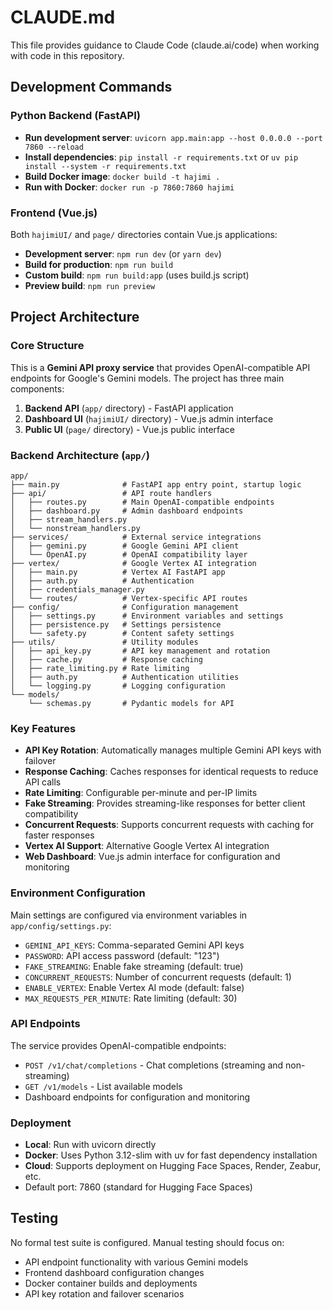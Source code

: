 # CLAUDE.md

This file provides guidance to Claude Code (claude.ai/code) when working with code in this repository.

## Development Commands

### Python Backend (FastAPI)
- **Run development server**: `uvicorn app.main:app --host 0.0.0.0 --port 7860 --reload`
- **Install dependencies**: `pip install -r requirements.txt` or `uv pip install --system -r requirements.txt`
- **Build Docker image**: `docker build -t hajimi .`
- **Run with Docker**: `docker run -p 7860:7860 hajimi`

### Frontend (Vue.js)
Both `hajimiUI/` and `page/` directories contain Vue.js applications:
- **Development server**: `npm run dev` (or `yarn dev`)
- **Build for production**: `npm run build`
- **Custom build**: `npm run build:app` (uses build.js script)
- **Preview build**: `npm run preview`

## Project Architecture

### Core Structure
This is a **Gemini API proxy service** that provides OpenAI-compatible API endpoints for Google's Gemini models. The project has three main components:

1. **Backend API** (`app/` directory) - FastAPI application
2. **Dashboard UI** (`hajimiUI/` directory) - Vue.js admin interface  
3. **Public UI** (`page/` directory) - Vue.js public interface

### Backend Architecture (`app/`)
```
app/
├── main.py              # FastAPI app entry point, startup logic
├── api/                 # API route handlers
│   ├── routes.py        # Main OpenAI-compatible endpoints
│   ├── dashboard.py     # Admin dashboard endpoints
│   ├── stream_handlers.py
│   └── nonstream_handlers.py
├── services/            # External service integrations
│   ├── gemini.py        # Google Gemini API client
│   └── OpenAI.py        # OpenAI compatibility layer
├── vertex/              # Google Vertex AI integration
│   ├── main.py          # Vertex AI FastAPI app
│   ├── auth.py          # Authentication
│   ├── credentials_manager.py
│   └── routes/          # Vertex-specific API routes
├── config/              # Configuration management
│   ├── settings.py      # Environment variables and settings
│   ├── persistence.py   # Settings persistence
│   └── safety.py        # Content safety settings
├── utils/               # Utility modules
│   ├── api_key.py       # API key management and rotation
│   ├── cache.py         # Response caching
│   ├── rate_limiting.py # Rate limiting
│   ├── auth.py          # Authentication utilities
│   └── logging.py       # Logging configuration
└── models/
    └── schemas.py       # Pydantic models for API
```

### Key Features
- **API Key Rotation**: Automatically manages multiple Gemini API keys with failover
- **Response Caching**: Caches responses for identical requests to reduce API calls
- **Rate Limiting**: Configurable per-minute and per-IP limits
- **Fake Streaming**: Provides streaming-like responses for better client compatibility
- **Concurrent Requests**: Supports concurrent requests with caching for faster responses
- **Vertex AI Support**: Alternative Google Vertex AI integration
- **Web Dashboard**: Vue.js admin interface for configuration and monitoring

### Environment Configuration
Main settings are configured via environment variables in `app/config/settings.py`:
- `GEMINI_API_KEYS`: Comma-separated Gemini API keys
- `PASSWORD`: API access password (default: "123")
- `FAKE_STREAMING`: Enable fake streaming (default: true)
- `CONCURRENT_REQUESTS`: Number of concurrent requests (default: 1)
- `ENABLE_VERTEX`: Enable Vertex AI mode (default: false)
- `MAX_REQUESTS_PER_MINUTE`: Rate limiting (default: 30)

### API Endpoints
The service provides OpenAI-compatible endpoints:
- `POST /v1/chat/completions` - Chat completions (streaming and non-streaming)
- `GET /v1/models` - List available models
- Dashboard endpoints for configuration and monitoring

### Deployment
- **Local**: Run with uvicorn directly
- **Docker**: Uses Python 3.12-slim with uv for fast dependency installation
- **Cloud**: Supports deployment on Hugging Face Spaces, Render, Zeabur, etc.
- Default port: 7860 (standard for Hugging Face Spaces)

## Testing
No formal test suite is configured. Manual testing should focus on:
- API endpoint functionality with various Gemini models
- Frontend dashboard configuration changes
- Docker container builds and deployments
- API key rotation and failover scenarios